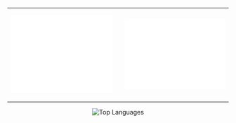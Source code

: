 <div align="center">
  <table>
    <tr>
      <td style="padding-right: 20px;">
        <p align="center">
          <img src="/github-metrics.svg" alt="Metrics" width="500">
        </p>
      </td>
      <td>
        <p align="center">
          <img src="/metrics.plugin.isocalendar.fullyear.svg" alt="Metrics" width="500">
        </p>
      </td>
    </tr>
  </table>
</div>

<p align="center"><img src="https://github-readme-stats.vercel.app/api/top-langs/?username=BaoGeist&size_weight=0&count_weight=1&layout=compact" alt="Top Languages" /></p>


